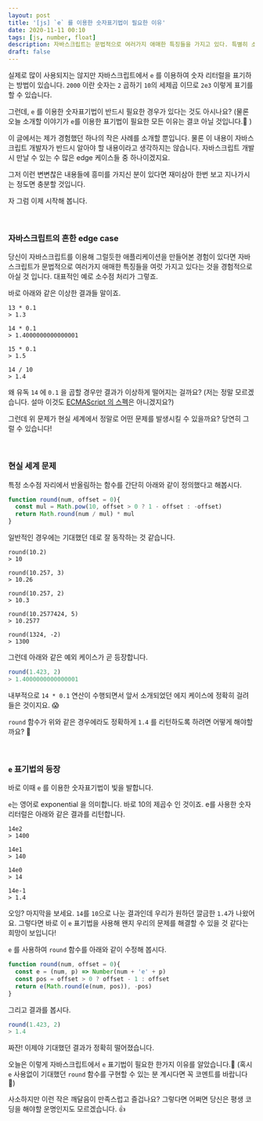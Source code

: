 ```yaml
---
layout: post
title: '[js] `e` 를 이용한 숫자표기법이 필요한 이유'
date: 2020-11-11 00:10
tags: [js, number, float]
description: 자바스크립트는 문법적으로 여러가지 애매한 특징들을 가지고 있다. 특별히 소수점 처리가 범상치 않다는 것은 이미 대충은 알고 있을 것이다. 왜 유독 14 에 0.1 을 곱할 경우만 결과가 이상하게 떨어지는 걸까? 위 문제가 현실 세계에서 어떤 문제를 발생시킬 수 있을 지 직접 예시를 통해 확인해 보자.
draft: false
---
```


실제로 많이 사용되지는 않지만 자바스크립트에서 `e` 를 이용하여 숫자 리터럴을 표기하는 방법이 있습니다. `2000` 이란 숫자는 `2` 곱하기 `10`의 세제곱 이므로 `2e3` 이렇게 표기를 할 수 있습니다.

그런데, `e` 를 이용한 숫자표기법이 반드시 필요한 경우가 있다는 것도 아시나요?
(물론 오늘 소개할 이야기가 `e`를 이용한 표기법이 필요한 모든 이유는 결코 아닐 것입니다.🙅 )

이 글에서는 제가 경험했던 하나의 작은 사례를 소개할 뿐입니다. 물론 이 내용이 자바스크립트 개발자가 반드시 알아야 할 내용이라고 생각하지는 않습니다. 자바스크립트 개발시 만날 수 있는 수 많은 edge 케이스들 중 하나이겠지요.

그저 이런 변변찮은 내용들에 흥미를 가지신 분이 있다면 재미삼아 한번 보고 지나가시는 정도면 충분할 것입니다.

자 그럼 이제 시작해 봅니다.

<br>

### 자바스크립트의 흔한 edge case

당신이 자바스크립트를 이용해 그럴듯한 애플리케이션을 만들어본 경험이 있다면 자바스크립트가 문법적으로 여러가지 애매한 특징들을 여럿 가지고 있다는 것을 경험적으로 아실 것 입니다. 대표적인 예로 소수점 처리가 그렇죠.

바로 아래와 같은 이상한 결과들 말이죠.

```html{4-5}
13 * 0.1
> 1.3

14 * 0.1
> 1.4000000000000001

15 * 0.1
> 1.5

14 / 10
> 1.4
```

왜 유독 `14` 에 `0.1` 을 곱할 경우만 결과가 이상하게 떨어지는 걸까요? (저는 정말 모르겠습니다. 설마 이것도 [ECMAScript 의 스펙](https://www.ecma-international.org/ecma-262/11.0/index.html#title)은 아니겠지요?)

그런데 위 문제가 현실 세계에서 정말로 어떤 문제를 발생시킬 수 있을까요? 당연히 그럴 수 있습니다!

<br>

### 현실 세계 문제
특정 소수점 자리에서 반올림하는 함수를 간단히 아래와 같이 정의했다고 해봅시다.

```js
function round(num, offset = 0){
  const mul = Math.pow(10, offset > 0 ? 1 - offset : -offset)
  return Math.round(num / mul) * mul
}
```

일반적인 경우에는 기대했던 데로 잘 동작하는 것 같습니다.

```
round(10.2)
> 10

round(10.257, 3)
> 10.26

round(10.257, 2)
> 10.3

round(10.2577424, 5)
> 10.2577

round(1324, -2)
> 1300
```

그런데 아래와 같은 예외 케이스가 곧 등장합니다.

```js
round(1.423, 2)
> 1.4000000000000001
```

내부적으로 `14 * 0.1` 연산이 수행되면서 앞서 소개되었던 에지 케이스에 정확히 걸려 들은 것이지요. 😱

`round` 함수가 위와 같은 경우에라도 정확하게 `1.4` 를 리턴하도록 하려면 어떻게 해야할까요? 🤔

<br>

### `e` 표기법의 등장

바로 이때 `e` 를 이용한 숫자표기법이 빛을 발합니다.

`e`는 영어로 exponential 을 의미합니다. 바로 10의 제곱수 인 것이죠. e를 사용한 숫자 리터럴은 아래와 같은 결과를 리턴합니다.

```js{10-11}
14e2
> 1400

14e1
> 140

14e0
> 14

14e-1
> 1.4
```

오잉? 마지막을 보세요. `14`를 `10`으로 나눈 결과인데 우리가 원하던 깔금한 `1.4`가 나왔어요. 그렇다면 바로 이 `e` 표기법을 사용해 왠지 우리의 문제를 해결할 수 있을 것 같다는 희망이 보입니다!

`e` 를 사용하여 `round` 함수를 아래와 같이 수정해 봅시다.

```js
function round(num, offset = 0){
  const e = (num, p) => Number(num + 'e' + p)
  const pos = offset > 0 ? offset - 1 : offset
  return e(Math.round(e(num, pos)), -pos)
}
```

그리고 결과를 봅시다.

```js
round(1.423, 2)
> 1.4
```

짜잔! 이제야 기대했던 결과가 정확히 떨어졌습니다.

오늘은 이렇게 자바스크립트에서 `e` 표기법이 필요한 한가지 이유를 알았습니다.🙂 (혹시 `e` 사용없이 기대했던 `round` 함수를 구현할 수 있는 분 계시다면 꼭 코멘트를 바랍니다 🙏)

사소하지만 이런 작은 깨달음이 만족스럽고 즐겁나요? 그렇다면 어쩌면 당신은 평생 코딩을 해야할 운명인지도 모르겠습니다. 👍 
